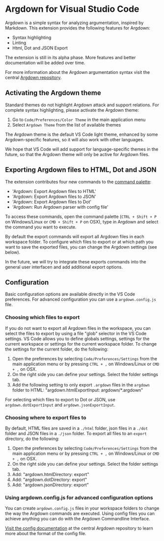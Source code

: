 # Argdown for Visual Studio Code

Argdown is a simple syntax for analyzing argumentation, inspired by Markdown. This extension provides the following features for Argdown:

- Syntax highlighting
- Linting
- Html, Dot and JSON Export

The extension is still in its alpha phase. More features and better documentation will be added over time. 

For more information about the Argdown argumentation syntax visit the central [Argdown repository](https://github.com/christianvoigt/argdown).

## Activating the Argdown theme

Standard themes do not highlight Argdown attack and support relations. For complete syntax highlighting, please activate the Argdown theme:

1. Go to `Code/Preferences/Color Theme` in the main application menu
2. Select `Argdown Theme` from the list of available themes

The Argdown theme is the default VS Code light theme, enhanced by some Argdown-specific features, so it will also work with other languages.

We hope that VS Code will add support for language-specific themes in the future, so that the Argdown theme will only be active for Argdown files.

## Exporting Argdown files to HTML, Dot and JSON

The extension contributes four new commands to the [command palette](https://code.visualstudio.com/docs/getstarted/userinterface#_command-palette):

- 'Argdown: Export Argdown files to HTML'
- 'Argdown: Export Argdown files to JSON'
- 'Argdown: Export Argdown files to Dot'
- 'Argdown: Run Argdown parser with config file'

To access these commands, open the command palette (`CTRL + Shift + P` on Windows/Linux or `CMD + Shift + P` on OSX), type in Argdown and select the command you want to execute.

By default the export commands will export all Argdown files in each workspace folder. To configure which files to export or at which path you want to save the exported files, you can change the Argdown settings (see below).

In the future, we will try to integrate these exports commands into the general user interfacen and add additional export options.

## Configuration

Basic configuration options are available directly in the VS Code preferences. For advanced configuration you can use a `argdown.config.js` file.

### Choosing which files to export

If you do not want to export all Argdown files in the workspace, you can select the files to export by using a file "glob" selector in the VS Code settings. VS Code allows you to define globals settings, settings for the current workspace or settings for the current workspace folder. To change the settings for the current folder, do the following:

1. Open the preferences by selecting `Code/Preferences/Settings` from the main application menu or by pressing `CTRL + ,` on Windows/Linux or `CMD + ,` on OSX.
2. On the right side you can define your settings. Select the folder settings tab.
3. Add the following setting to only export `.argdown` files in the `argdown` folder to HTML: "argdown.htmlExportInput: argdown/*.argdown"

For selecting which files to export to Dot or JSON, use `argdown.dotExportInput` and `argdown.jsonExportInput`.

### Choosing where to export files to

By default, HTML files are saved in a `./html` folder, json files in a `./dot` folder and JSON files in a `./json` folder. To export all files to an `export` directory, do the following:

1. Open the preferences by selecting `Code/Preferences/Settings` from the main application menu or by pressing `CTRL + ,` on Windows/Linux or `CMD + ,` on OSX.
2. On the right side you can define your settings. Select the folder settings tab.
3. Add: "argdown.htmlDirectory: export"
4. Add: "argdown.dotDirectory: export"
5. Add: "argdown.jsonDirectory: export"

### Using argdown.config.js for advanced configuration options

You can create `argdown.config.js` files in your workspace folders  to change the way the Argdown commands are executed. Using config files you can achieve anything you can do with the Argdown Commandline Interface.

[Visit the config documentation](https://github.com/christianvoigt/argdown/tree/master/docs/Configuration.md) at the central Argdown repository to learn more about the format of the config file.